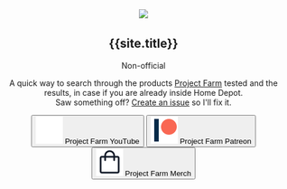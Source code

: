 
<header class="flex flex-1 flex-col p-10 bg-white">
  <div class="flex flex-1">
    <nav class="flex flex-col" role="navigation">
      <div class="flex flex-col items-start">
        <a href="{{ site.github.url }}/" title="{{site.description}}"  class="mr-6 lg:mr-0 mb-4">
          <img src="{{ site.github.url }}/assets/icon/logo.svg" class="w-40">      
        </a>
        <div class="flex flex-col">
          <h1 class="lg:mb-1 text-gray-900 text-2xl font-semibold">{{site.title}}</h1>
          <p class="mb-6 lg:mb-16 text-gray-400 text-base font-semibold">Non-official</p>
        </div>
      </div>
      <p class="mb-6 lg:mb-0 text-gray-900 text-base font-regular">
        A quick way to search through the products <a class="text-red-600 hover:text-red-700 hover:no-underline" href="https://www.youtube.com/c/projectfarm" target="_blank" >Project Farm</a> tested and the results, in case if you are already inside Home Depot.<br>Saw something off? <a class="text-red-600 hover:text-red-700 hover:no-underline" href="https://github.com/rickyzhangca/project-farm-results/issues" target="_blank">Create an issue</a> so I'll fix it.
      </p>
      <!--
      <ul class="flex mt-8 sm:mt-0 space-x-4 items-center self-center">
        {% for item in site.data.navigation %}
        <li>
          <a
            href="{{ site.github.url }}{{item.url}}"
            title="{{item.title}}"
            class="capitalize py-1 text-blue-500 hover:text-blue-700 no-underline hover:underline"
            >{{item.name}}</a
          >
        </li>
        {% endfor %}
      </ul>
      -->      
    </nav>
  </div>
  <div class="flex flex-row space-x-1 lg:block lg:flex-col lg:space-x-0 lg:space-y-1">
    <button class="flex justify-center items-center space-x-4 bg-red-600 hover:bg-red-700 text-white font-medium py-3 lg:py-3.5 px-4 rounded" 
    onclick=" window.open('https://www.youtube.com/c/projectfarm','_blank')">
      <img src="/assets/images/youtube.svg">
      <span class="hidden lg:block lg:ml-3">Project Farm YouTube</span>
    </button>
    <button class="flex justify-center items-center space-x-4 bg-white hover:bg-gray-100 text-gray-900 border border-gray-200 font-medium py-3 px-4 rounded" 
    onclick=" window.open('https://www.patreon.com/projectfarm','_blank')">
      <img src="/assets/images/patreon.svg">
      <span class="hidden lg:block lg:ml-3">Project Farm Patreon</span>
    </button>
    <button class="flex justify-center items-center space-x-4 bg-white hover:bg-gray-100 text-gray-900 border border-gray-200 font-medium py-3 px-4 rounded" 
    onclick=" window.open('https://project-farm.com/','_blank')">
      <img src="/assets/images/merch.svg">
      <span class="hidden lg:block lg:ml-3">Project Farm Merch</span>
    </button>
    
  </div>
</header>
